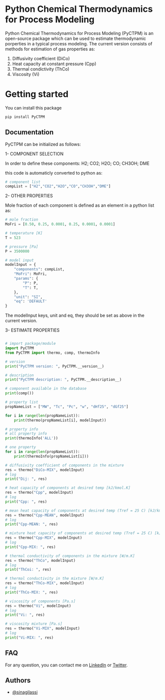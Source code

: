 
# Python Chemical Thermodynamics for Process Modeling

Python Chemical Thermodynamics for Process Modeling (PyCTPM) is an open-source package which can be used to estimate thermodynamic porperties in a typical process modeling. 
The current version consists of methods for estimation of gas properties as: 

1. Diffusivity coefficient (DiCo)
2. Heat capacity at constant pressure (Cpp)
3. Thermal condictivity (ThCo)
4. Viscosity (Vi)

# Getting started

You can install this package

```bash
pip install PyCTPM
```

## Documentation

PyCTPM can be initialized as follows: 

1- COMPONENT SELECTION

In order to define these components: H2; CO2; H2O; CO; CH3OH; DME

this code is automaticly converted to python as:

```python
# component list
compList = ["H2","CO2","H2O","CO","CH3OH","DME"]
```

2- OTHER PROPERTIES

Mole fraction of each component is defined as an element in a python list as:

```python
# mole fraction
MoFri = [0.50, 0.25, 0.0001, 0.25, 0.0001, 0.0001]

# temperature [K]
T = 523

# pressure [Pa]
P = 3500000

# model input
modelInput = {
    "components": compList,
    "MoFri": MoFri,
    "params": {
        "P": P,
        "T": T,
    },
    "unit": "SI",
    "eq": 'DEFAULT'
}
```

The modelInput keys, unit and eq, they should be set as above in the current version. 

3- ESTIMATE PROPERTIES 

```python

# import package/module
import PyCTPM
from PyCTPM import thermo, comp, thermoInfo

# version
print("PyCTPM version: ", PyCTPM.__version__)

# description
print("PyCTPM description: ", PyCTPM.__description__)

# component available in the database
print(comp())

# property list
propNameList = ["MW", "Tc", "Pc", "w", "dHf25", "dGf25"]

for i in range(len(propNameList)):
    print(thermo(propNameList[i], modelInput))

# property info
# all property info
print(thermoInfo('ALL'))

# one property
for i in range(len(propNameList)):
    print(thermoInfo(propNameList[i]))

# diffusivity coefficient of components in the mixture
res = thermo("DiCo-MIX", modelInput)
# log
print("Dij: ", res)

# heat capacity of components at desired temp [kJ/kmol.K]
res = thermo("Cpp", modelInput)
# log
print("Cpp: ", res)

# mean heat capacity of components at desired temp (Tref = 25 C) [kJ/kmol.K]
res = thermo("Cpp-MEAN", modelInput)
# log
print("Cpp-MEAN: ", res)

# mixture heat capacity of components at desired temp (Tref = 25 C) [kJ/kmol.K]
res = thermo("Cpp-MIX", modelInput)
# log
print("Cpp-MIX: ", res)

# thermal conductivity of components in the mixture [W/m.K]
res = thermo("ThCo", modelInput)
# log
print("ThCoi: ", res)

# thermal conductivity in the mixture [W/m.K]
res = thermo("ThCo-MIX", modelInput)
# log
print("ThCo-MIX: ", res)

# viscosity of components [Pa.s]
res = thermo("Vi", modelInput)
# log
print("Vi: ", res)

# viscosity mixture [Pa.s]
res = thermo("Vi-MIX", modelInput)
# log
print("Vi-MIX: ", res)

```

## FAQ

For any question, you can contact me on [LinkedIn](https://www.linkedin.com/in/sina-gilassi/) or [Twitter](https://twitter.com/sinagilassi).

## Authors

- [@sinagilassi](https://www.github.com/sinagilassi)





